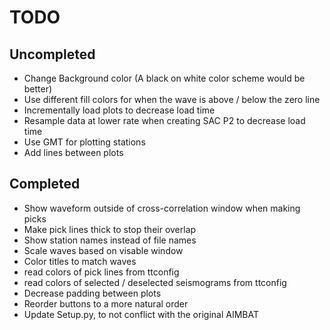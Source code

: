 TODO
====

Uncompleted
-----------
- Change Background color (A black on white color scheme would be better)
- Use different fill colors for when the wave is above / below the zero line
- Incrementally load plots to decrease load time
- Resample data at lower rate when creating SAC P2 to decrease load time
- Use GMT for plotting stations
- Add lines between plots

Completed
---------
- Show waveform outside of cross-correlation window when making picks
- Make pick lines thick to stop their overlap
- Show station names instead of file names
- Scale waves based on visable window
- Color titles to match waves
- read colors of pick lines from ttconfig
- read colors of selected / deselected seismograms from ttconfig
- Decrease padding between plots
- Reorder buttons to a more natural order
- Update Setup.py, to not conflict with the original AIMBAT